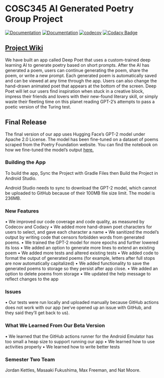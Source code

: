 # COSC345 AI Generated Poetry Group Project
[![Documentation](https://github.com/jordankettles/345-group-project/actions/workflows/documentation.yml/badge.svg)](https://github.com/jordankettles/345-group-project/actions/workflows/documentation.yml)
[![Documentation](https://github.com/jordankettles/345-group-project/actions/workflows/android.yml/badge.svg)](https://github.com/jordankettles/345-group-project/actions/workflows/android.yml)
[![codecov](https://codecov.io/gh/jordankettles/345-group-project/branch/main/graph/badge.svg?token=O6ADELJECI)](https://codecov.io/gh/jordankettles/345-group-project)
[![Codacy Badge](https://app.codacy.com/project/badge/Grade/54b9bb2d15b14967853a825d9a0b5d87)](https://www.codacy.com/gh/jordankettles/345-group-project/dashboard?utm_source=github.com&amp;utm_medium=referral&amp;utm_content=jordankettles/345-group-project&amp;utm_campaign=Badge_Grade)
## [Project Wiki](https://github.com/jordankettles/345-group-project/wiki/)
We have built an app called Deep Poet that uses a custom-trained deep learning AI to generate poetry based on short prompts. After the AI has generated a poem, users can continue generating the poem, share the poem, or write a new prompt. Each generated poem is automatically saved and can be viewed at any time through the app. Users can also change the hand-drawn animated poet that appears at the bottom of the screen. 
Deep Poet will let our users find inspiration when stuck in a creative block, impress their friends and lovers with their new-found literary skill, or simply waste their fleeting time on this planet reading GPT-2’s attempts to pass a poetic version of the Turing test.


## Final Release
The final version of our app uses Hugging Face’s GPT-2 model under Apache 2.0 License. The model has been fine-tuned on a dataset of poems scraped from the Poetry Foundation website. You can find the notebook on how we fine-tuned the model’s output [here.](https://github.com/jordankettles/345-group-project/tree/main/gpt2-notebook)

### Building the App
To build the app, Sync the Project with Gradle Files then Build the Project in Android Studio.

Android Studio needs to sync to download the GPT-2 model, which cannot be uploaded to GitHub because of their 100MB file size limit. The model is 236MB.    

### New Features
• We improved our code coverage and code quality, as measured by Codecov and Codacy
• We added more hand-drawn poet characters for users to select, and gave each character a name
• We sanitized the model’s output by writing code that censors forbidden words from generated poems.
• We trained the GPT-2 model for more epochs and further lowered its loss 
• We added an option to generate more lines to extend an existing poem
• We added more tests and altered existing tests 
• We added code to format the output of generated poems (for example, letters after full stops are now automatically capitalized) 
• We added functionality to save the generated poems to storage so they persist after app close.
• We added an option to delete poems from storage
• We updated the help message to reflect changes to the app


### Issues
•	Our tests were run locally and uploaded manually because GitHub actions does not work with our app (we’ve opened up an issue with GitHub, and they said they’ll get back to us).

### What We Learned From Our Beta Version
• We learned that the GitHub actions runner for the Android Emulator has too small a heap size to support running our app
• We learned how to use activities properly
• We learned how to write better tests


### Semester Two Team
Jordan Kettles, Masaaki Fukushima, Max Freeman, and Nat Moore. 
